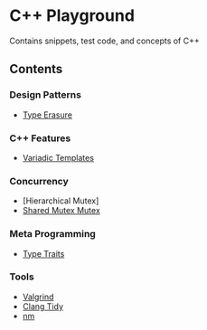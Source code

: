 # C++ Playground
Contains snippets, test code, and concepts of C++

## Contents

### Design Patterns
* [Type Erasure](type_erasure/README.md)

### C++ Features
* [Variadic Templates](variadic_templates/README.md)

### Concurrency
* [Hierarchical Mutex]
* [Shared Mutex Mutex](shared_mutex/README.md)

### Meta Programming
* [Type Traits](meta_programming_type_traits/README.md)

### Tools
* [Valgrind](type_erasure/README.md)
* [Clang Tidy](type_erasure/README.md)
* [nm](meta_programming_type_traits/README.md)
